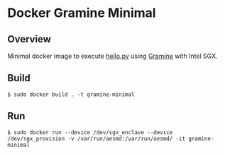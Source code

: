 # Docker Gramine Minimal

## Overview

Minimal docker image to execute [hello.py](python/scripts/hello.py) using [Gramine](https://github.com/gramineproject/gramine) with Intel SGX.

## Build

```console
$ sudo docker build . -t gramine-minimal
```

## Run

```console
$ sudo docker run --device /dev/sgx_enclave --device /dev/sgx_provision -v /var/run/aesmd:/var/run/aesmd/ -it gramine-minimal
```

